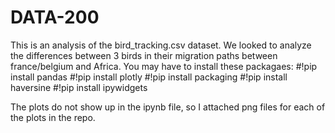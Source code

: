 # DATA-200

This is an analysis of the bird_tracking.csv dataset. We looked to analyze the differences between 3 birds in their migration paths between france/belgium and Africa.
You may have to install these packagaes:
  #!pip install pandas
  #!pip install plotly
  #!pip install packaging
  #!pip install haversine
  #!pip install ipywidgets


The plots do not show up in the ipynb file, so I attached png files for each of the plots in the repo.
